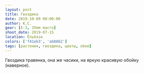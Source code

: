 ```yaml
---
layout: post
title: Гвоздика
date: 2019-10-09 00:00:00
author: К.С.
gear: [E-3, 35mm macro]
shoot_date: 2019-07-15
location: Ёльбаза
colors: ['f41eb3', 'ab0862']
tags: [растения, гвоздика, цветы, обои]
---
```

Гвоздика травянка, она же часики, на яркую красивую обойку (наверное).
